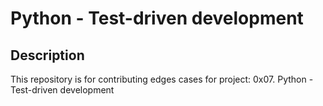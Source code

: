 # Python - Test-driven development

## Description

This repository is for contributing edges cases for project: 0x07. Python - Test-driven development
